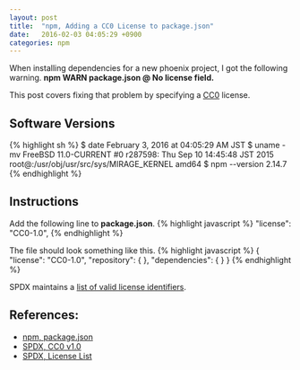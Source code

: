 ```yaml
---
layout: post
title:  "npm, Adding a CC0 License to package.json"
date:   2016-02-03 04:05:29 +0900
categories: npm
---
```

When installing dependencies for a new phoenix project, I got the following
warning.
**npm WARN package.json @ No license field.**

This post covers fixing that problem by specifying a [CC0][spdx-cc0] license.

## Software Versions
{% highlight sh %}
$ date
February  3, 2016 at 04:05:29 AM JST
$ uname -mv
FreeBSD 11.0-CURRENT #0 r287598: Thu Sep 10 14:45:48 JST 2015     root@:/usr/obj/usr/src/sys/MIRAGE_KERNEL  amd64
$ npm --version
2.14.7
{% endhighlight %}

## Instructions
Add the following line to **package.json**.
{% highlight javascript %}
  "license": "CC0-1.0",
{% endhighlight %}

The file should look something like this.
{% highlight javascript %}
{
  "license": "CC0-1.0",
  "repository": {
  },
  "dependencies": {
  }
}
{% endhighlight %}

SPDX maintains a [list of valid license identifiers][spdx-list].

## References:
- [npm, package.json][npm-package]
- [SPDX, CC0 v1.0][spdx-cc0]
- [SPDX, License List][spdx-list]

[npm-package]: https://docs.npmjs.com/files/package.json
[spdx-cc0]: https://spdx.org/licenses/CC0-1.0.html
[spdx-list]: https://spdx.org/licenses/

